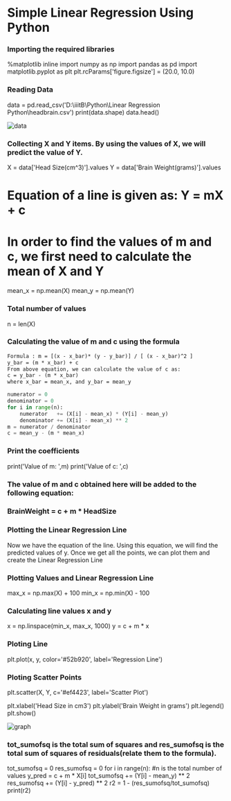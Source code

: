 # Simple Linear Regression Using Python

### Importing the required libraries
%matplotlib inline
import numpy as np
import pandas as pd
import matplotlib.pyplot as plt
plt.rcParams['figure.figsize'] = (20.0, 10.0)
 
### Reading Data
data = pd.read_csv('D:\iiitB\Python\Linear Regression Python\headbrain.csv')
print(data.shape)
data.head()

![data](https://github.com/deepankarkotnala/LinearRegressionPython/blob/master/data.PNG)


### Collecting X and Y items. By using the values of X, we will predict the value of Y.
X = data['Head Size(cm^3)'].values
Y = data['Brain Weight(grams)'].values

# Equation of a line is given as: Y = mX + c
# In order to find the values of m and c, we first need to calculate the mean of X and Y
mean_x = np.mean(X)
mean_y = np.mean(Y)

### Total number of values
n = len(X)

### Calculating the value of m and c using the formula
```txt
Formula : m = [(x - x_bar)* (y - y_bar)] / [ (x - x_bar)^2 ]
y_bar = (m * x_bar) + c 
From above equation, we can calculate the value of c as:
c = y_bar - (m * x_bar)
where x_bar = mean_x, and y_bar = mean_y
```

```python
numerator = 0
denominator = 0
for i in range(n):
    numerator   += (X[i] - mean_x) * (Y[i] - mean_y)
    denominator += (X[i] - mean_x) ** 2
m = numerator / denominator
c = mean_y - (m * mean_x)
```

### Print the coefficients
print('Value of m: ',m)
print('Value of c: ',c)

### The value of m and c obtained here will be added to the following equation:
### BrainWeight = c + m * HeadSize


### Plotting the Linear Regression Line
Now we have the equation of the line. Using this equation, we will find the predicted values of y.
Once we get all the points, we can plot them and create the Linear Regression Line

### Plotting Values and Linear Regression Line
max_x = np.max(X) + 100
min_x = np.min(X) - 100
### Calculating line values x and y
x = np.linspace(min_x, max_x, 1000)
y = c + m * x 
 
### Ploting Line
plt.plot(x, y, color='#52b920', label='Regression Line')
### Ploting Scatter Points
plt.scatter(X, Y, c='#ef4423', label='Scatter Plot')
 
plt.xlabel('Head Size in cm3')
plt.ylabel('Brain Weight in grams')
plt.legend()
plt.show()

![graph](https://github.com/deepankarkotnala/LinearRegressionPython/blob/master/graph.PNG)


### tot_sumofsq is the total sum of squares and res_sumofsq is the total sum of squares of residuals(relate them to the formula).
tot_sumofsq = 0
res_sumofsq = 0
for i in range(n): #n is the total number of values
    y_pred = c + m * X[i]
    tot_sumofsq += (Y[i] - mean_y) ** 2
    res_sumofsq += (Y[i] - y_pred) ** 2
    r2 = 1 - (res_sumofsq/tot_sumofsq)
print(r2)

